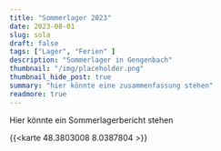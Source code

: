 ```yaml
---
title: "Sommerlager 2023"
date: 2023-08-01
slug: sola
draft: false
tags: ["Lager", "Ferien" ]
description: "Sommerlager in Gengenbach"
thumbnail: "/img/placeholder.png"
thumbnail_hide_post: true
summary: "hier könnte eine zusammenfassung stehen"
readmore: true
--- 
```


Hier könnte ein Sommerlagerbericht stehen

{{<karte 48.3803008 8.0387804 >}}

